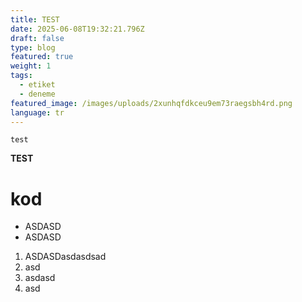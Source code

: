 ```yaml
---
title: TEST
date: 2025-06-08T19:32:21.796Z
draft: false
type: blog
featured: true
weight: 1
tags:
  - etiket
  - deneme
featured_image: /images/uploads/2xunhqfdkceu9em73raegsbh4rd.png
language: tr
---
```

`t﻿est`

**T﻿EST**

# k﻿od

* A﻿SDASD
* A﻿SDASD

1. A﻿SDASDasdasdsad
2. a﻿sd
3. a﻿sdasd
4. a﻿sd